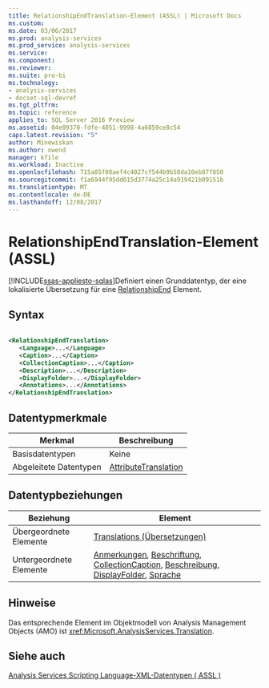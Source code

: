 ```yaml
---
title: RelationshipEndTranslation-Element (ASSL) | Microsoft Docs
ms.custom: 
ms.date: 03/06/2017
ms.prod: analysis-services
ms.prod_service: analysis-services
ms.service: 
ms.component: 
ms.reviewer: 
ms.suite: pro-bi
ms.technology:
- analysis-services
- docset-sql-devref
ms.tgt_pltfrm: 
ms.topic: reference
applies_to: SQL Server 2016 Preview
ms.assetid: 04e09370-fdfe-4051-9998-4a6859ce8c54
caps.latest.revision: "5"
author: Minewiskan
ms.author: owend
manager: kfile
ms.workload: Inactive
ms.openlocfilehash: 715a85f08aef4c4027cf544b9b58da10eb87f850
ms.sourcegitcommit: f1a6944f95dd015d3774a25c14a919421b09151b
ms.translationtype: MT
ms.contentlocale: de-DE
ms.lasthandoff: 12/08/2017
---
```

# <a name="relationshipendtranslation-element-assl"></a>RelationshipEndTranslation-Element (ASSL)
[!INCLUDE[ssas-appliesto-sqlas](../../../includes/ssas-appliesto-sqlas.md)]Definiert einen Grunddatentyp, der eine lokalisierte Übersetzung für eine [RelationshipEnd](../../../analysis-services/scripting/data-type/relationshipend-data-type-assl.md) Element.  
  
## <a name="syntax"></a>Syntax  
  
```xml  
  
<RelationshipEndTranslation>  
   <Language>...</Language>  
   <Caption>...</Caption>  
   <CollectionCaption>...</Caption>  
   <Description>...</Description>  
   <DisplayFolder>...</DisplayFolder>  
   <Annotations>...</Annotations>  
</RelationshipEndTranslation>  
```  
  
## <a name="data-type-characteristics"></a>Datentypmerkmale  
  
|Merkmal|Beschreibung|  
|--------------------|-----------------|  
|Basisdatentypen|Keine|  
|Abgeleitete Datentypen|[AttributeTranslation](../../../analysis-services/scripting/data-type/attributetranslation-data-type-assl.md)|  
  
## <a name="data-type-relationships"></a>Datentypbeziehungen  
  
|Beziehung|Element|  
|------------------|-------------|  
|Übergeordnete Elemente|[Translations (Übersetzungen)](../../../analysis-services/scripting/collections/translations-element-assl.md)|  
|Untergeordnete Elemente|[Anmerkungen](../../../analysis-services/scripting/collections/annotations-element-assl.md), [Beschriftung](../../../analysis-services/scripting/properties/caption-element-assl.md), [CollectionCaption](../../../analysis-services/scripting/properties/caption-element-assl.md), [Beschreibung](../../../analysis-services/scripting/properties/description-element-assl.md), [DisplayFolder](../../../analysis-services/scripting/properties/displayfolder-element-assl.md), [Sprache](../../../analysis-services/scripting/properties/language-element-assl.md)|  
  
## <a name="remarks"></a>Hinweise  
 Das entsprechende Element im Objektmodell von Analysis Management Objects (AMO) ist <xref:Microsoft.AnalysisServices.Translation>.  
  
## <a name="see-also"></a>Siehe auch  
 [Analysis Services Scripting Language-XML-Datentypen &#40; ASSL &#41;](../../../analysis-services/scripting/data-type/analysis-services-scripting-language-xml-data-types-assl.md)  
  
  

